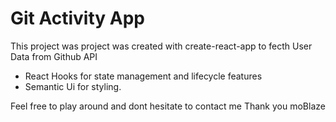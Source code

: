 # Git Activity App

This project was project was created with create-react-app to fecth User Data from Github API
- React Hooks for state management and lifecycle features
- Semantic Ui for styling.

Feel free to play around and dont hesitate to contact me
Thank you
moBlaze

